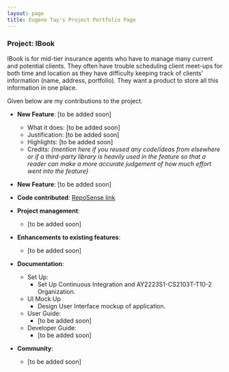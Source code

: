 ```yaml
---
layout: page
title: Eugene Tay's Project Portfolio Page
---
```


### Project: IBook

IBook is for mid-tier insurance agents who have to manage many current and potential clients. They often have trouble scheduling client meet-ups for both time and location as they have difficulty keeping track of clients’ information (name, address, portfolio).
They want a product to store all this information in one place.

Given below are my contributions to the project.

* **New Feature**: [to be added soon]
    * What it does: [to be added soon]
    * Justification: [to be added soon]
    * Highlights: [to be added soon]
    * Credits: *{mention here if you reused any code/ideas from elsewhere or if a third-party library is heavily used in the feature so that a reader can make a more accurate judgement of how much effort went into the feature}*

* **New Feature**: [to be added soon]

* **Code contributed**: [RepoSense link](https://nus-cs2103-ay2223s1.github.io/tp-dashboard/?search=eugenetayyj&breakdown=true&sort=groupTitle&sortWithin=title&since=2022-09-16&timeframe=commit&mergegroup=&groupSelect=groupByRepos&checkedFileTypes=docs~functional-code~test-code~other)

* **Project management**:
    * [to be added soon]

* **Enhancements to existing features**:
    * [to be added soon]

* **Documentation**:
    * Set Up:
      * Set Up Continuous Integration and AY2223S1-CS2103T-T10-2 Organization.
    * UI Mock Up
      * Design User Interface mockup of application.
    * User Guide:
      * [to be added soon]
    * Developer Guide:
      * [to be added soon]

* **Community**:
    * [to be added soon]
